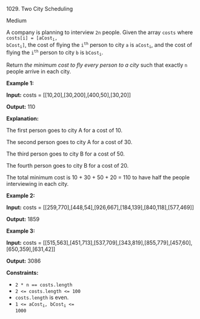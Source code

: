 1029\. Two City Scheduling

Medium

A company is planning to interview `2n` people. Given the array `costs` where <code>costs[i] = [aCost<sub>i</sub>, bCost<sub>i</sub>]</code>, the cost of flying the <code>i<sup>th</sup></code> person to city `a` is <code>aCost<sub>i</sub></code>, and the cost of flying the <code>i<sup>th</sup></code> person to city `b` is <code>bCost<sub>i</sub></code>.

Return _the minimum cost to fly every person to a city_ such that exactly `n` people arrive in each city.

**Example 1:**

**Input:** costs = [[10,20],[30,200],[400,50],[30,20]]

**Output:** 110

**Explanation:**  

The first person goes to city A for a cost of 10. 

The second person goes to city A for a cost of 30. 

The third person goes to city B for a cost of 50. 

The fourth person goes to city B for a cost of 20. 

The total minimum cost is 10 + 30 + 50 + 20 = 110 to have half the people interviewing in each city.

**Example 2:**

**Input:** costs = [[259,770],[448,54],[926,667],[184,139],[840,118],[577,469]]

**Output:** 1859

**Example 3:**

**Input:** costs = [[515,563],[451,713],[537,709],[343,819],[855,779],[457,60],[650,359],[631,42]]

**Output:** 3086

**Constraints:**

*   `2 * n == costs.length`
*   `2 <= costs.length <= 100`
*   `costs.length` is even.
*   <code>1 <= aCost<sub>i</sub>, bCost<sub>i</sub> <= 1000</code>